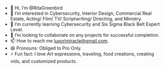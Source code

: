 - 👋 Hi, I’m @RitaGreenbird
- 👀 I’m interested in Cybersecurity, Interior Design, Commercial Real Estate, Acting/ Film/ TV/ Scriptwriting/ Directing, and Ministry.
- 🌱 I’m currently learning Cybersecurity and Six Sigma Black Belt Expert Level.
- 💞️ I’m looking to collaborate on any projects for successful completion.
- 📫 How to reach me luxorimiracle@gmail.com.
- 😄 Pronouns: Obliged to Pro Only.
- ⚡ Fun fact: I love Art expressions, traveling, food creations, creating vids, and customized products.

<!---
RitaGreenbird/RitaGreenbird is a ✨ special ✨ repository because its `README.md` (this file) appears on your GitHub profile.
You can click the Preview link to take a look at your changes.
--->
